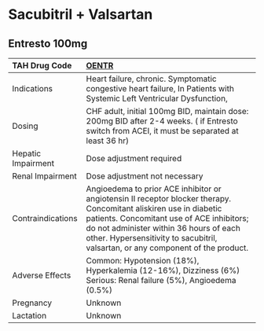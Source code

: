 # Sacubitril + Valsartan

## Entresto 100mg

| TAH Drug Code      | [OENTR](https://www.tahsda.org.tw/drugs/hissearch.php?drug_code=OENTR)                                                                                                                                                                                                                        |
|:-------------------|:----------------------------------------------------------------------------------------------------------------------------------------------------------------------------------------------------------------------------------------------------------------------------------------------|
| Indications        | Heart failure, chronic. Symptomatic congestive heart failure, In Patients with Systemic Left Ventricular Dysfunction,                                                                                                                                                                         |
| Dosing             | CHF adult, initial 100mg BID, maintain dose: 200mg BID after 2-4 weeks. ( if Entresto switch from ACEI, it must be separated at least 36 hr)                                                                                                                                                  |
| Hepatic Impairment | Dose adjustment required                                                                                                                                                                                                                                                                      |
| Renal Impairment   | Dose adjustment not necessary                                                                                                                                                                                                                                                                 |
| Contraindications  | Angioedema to prior ACE inhibitor or angiotensin II receptor blocker therapy. Concomitant aliskiren use in diabetic patients. Concomitant use of ACE inhibitors; do not administer within 36 hours of each other. Hypersensitivity to sacubitril, valsartan, or any component of the product. |
| Adverse Effects    | Common: Hypotension (18%), Hyperkalemia (12-16%), Dizziness (6%) Serious: Renal failure (5%), Angioedema (0.5%)                                                                                                                                                                               |
| Pregnancy          | Unknown                                                                                                                                                                                                                                                                                       |
| Lactation          | Unknown                                                                                                                                                                                                                                                                                       |

